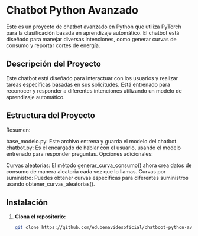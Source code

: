 # Chatbot Python Avanzado

Este es un proyecto de chatbot avanzado en Python que utiliza PyTorch para la clasificación basada en aprendizaje automático. El chatbot está diseñado para manejar diversas intenciones, como generar curvas de consumo y reportar cortes de energía.

## Descripción del Proyecto

Este chatbot está diseñado para interactuar con los usuarios y realizar tareas específicas basadas en sus solicitudes. Está entrenado para reconocer y responder a diferentes intenciones utilizando un modelo de aprendizaje automático.

## Estructura del Proyecto

Resumen:

base_modelo.py: Este archivo entrena y guarda el modelo del chatbot.
chatbot.py: Es el encargado de hablar con el usuario, usando el modelo entrenado para responder preguntas.
Opciones adicionales:

Curvas aleatorias: El método generar_curva_consumo() ahora crea datos de consumo de manera aleatoria cada vez que lo llamas.
Curvas por suministro: Puedes obtener curvas específicas para diferentes suministros usando obtener_curvas_aleatorias().

## Instalación

1. **Clona el repositorio:**

   ```bash
   git clone https://github.com/edubenavidesoficial/chatboot-python-avanzado.git

